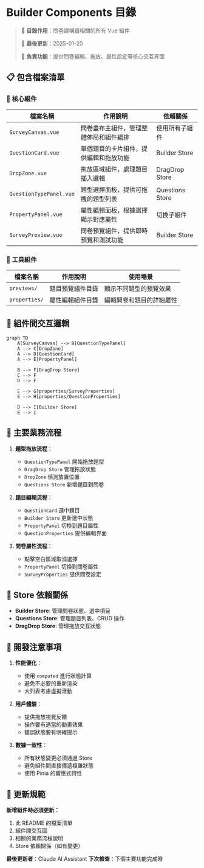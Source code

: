 # Builder Components 目錄

> 📁 **目錄作用**：問卷建構器相關的所有 Vue 組件
>
> 📅 **最後更新**：2025-01-20
>
> 🎯 **負責功能**：提供問卷編輯、拖放、屬性設定等核心交互界面

## 📋 包含檔案清單

### 🎨 核心組件

| 檔案名稱                | 作用說明                               | 依賴關係        |
| ----------------------- | -------------------------------------- | --------------- |
| `SurveyCanvas.vue`      | 問卷畫布主組件，管理整體佈局和組件編排 | 使用所有子組件  |
| `QuestionCard.vue`      | 單個題目的卡片組件，提供編輯和拖放功能 | Builder Store   |
| `DropZone.vue`          | 拖放區域組件，處理題目插入邏輯         | DragDrop Store  |
| `QuestionTypePanel.vue` | 題型選擇面板，提供可拖拽的題型列表     | Questions Store |
| `PropertyPanel.vue`     | 屬性編輯面板，根據選擇顯示對應屬性     | 切換子組件      |
| `SurveyPreview.vue`     | 問卷預覽組件，提供即時預覽和測試功能   | Builder Store   |

### 🔧 工具組件

| 檔案名稱      | 作用說明         | 使用場景                 |
| ------------- | ---------------- | ------------------------ |
| `previews/`   | 題目預覽組件目錄 | 顯示不同題型的預覽效果   |
| `properties/` | 屬性編輯組件目錄 | 編輯問卷和題目的詳細屬性 |

## 🔄 組件間交互邏輯

```mermaid
graph TD
    A[SurveyCanvas] --> B[QuestionTypePanel]
    A --> C[DropZone]
    A --> D[QuestionCard]
    A --> E[PropertyPanel]

    B --> F[DragDrop Store]
    C --> F
    D --> F

    E --> G[properties/SurveyProperties]
    E --> H[properties/QuestionProperties]

    D --> I[Builder Store]
    E --> I
```

## 🎯 主要業務流程

1. **題型拖放流程**：
   - `QuestionTypePanel` 開始拖放題型
   - `DragDrop Store` 管理拖放狀態
   - `DropZone` 偵測放置位置
   - `Questions Store` 新增題目到問卷

2. **題目編輯流程**：
   - `QuestionCard` 選中題目
   - `Builder Store` 更新選中狀態
   - `PropertyPanel` 切換到題目屬性
   - `QuestionProperties` 提供編輯界面

3. **問卷屬性流程**：
   - 點擊空白區域取消選擇
   - `PropertyPanel` 切換到問卷屬性
   - `SurveyProperties` 提供問卷設定

## 🔗 Store 依賴關係

- **Builder Store**: 管理問卷狀態、選中項目
- **Questions Store**: 管理題目列表、CRUD 操作
- **DragDrop Store**: 管理拖放交互狀態

## 🚀 開發注意事項

1. **性能優化**：
   - 使用 `computed` 進行狀態計算
   - 避免不必要的重新渲染
   - 大列表考慮虛擬滾動

2. **用戶體驗**：
   - 提供拖放視覺反饋
   - 操作要有適當的動畫效果
   - 錯誤狀態要有明確提示

3. **數據一致性**：
   - 所有狀態變更必須通過 Store
   - 避免組件間直接傳遞複雜狀態
   - 使用 Pinia 的響應式特性

## 📝 更新規範

**新增組件時必須更新：**

1. 此 README 的檔案清單
2. 組件間交互圖
3. 相關的業務流程說明
4. Store 依賴關係（如有變更）

**最後更新者**：Claude AI Assistant **下次檢查**：下個主要功能完成時
